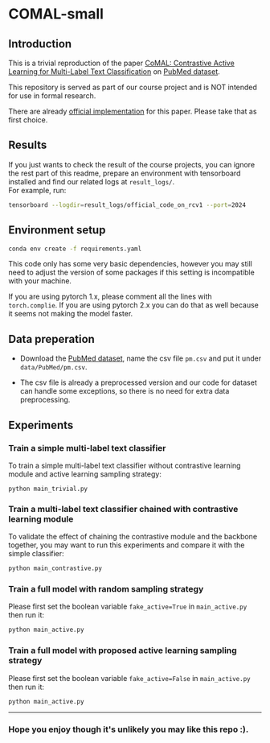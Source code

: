 # COMAL-small  

## Introduction  

This is a trivial reproduction of the paper [CoMAL: Contrastive Active Learning for Multi-Label Text
Classification](https://markdown.com.cn) on [PubMed dataset](https://huggingface.co/datasets/owaiskha9654/PubMed_MultiLabel_Text_Classification_Dataset_MeSH).   

This repository is served as part of our course project and is NOT intended for use in formal research.  

There are already [official implementation](https://github.com/chengzju/CoMAL) for this paper. Please take that as first choice.  


## Results  
If you just wants to check the result of the course projects, you can ignore the rest part of this readme, prepare an environment with tensorboard installed and find our related logs at `result_logs/`.  
For example, run:  
```bash
tensorboard --logdir=result_logs/official_code_on_rcv1 --port=2024
```


## Environment setup  
```bash
conda env create -f requirements.yaml
```
This code only has some very basic dependencies, however you may still need to adjust the version of some packages if this setting is incompatible with your machine.  

If you are using pytorch 1.x, please comment all the lines with `torch.complie`. If you are using pytorch 2.x you can do that as well because it seems not making the model faster.   

## Data preperation  

* Download the [PubMed dataset](https://huggingface.co/datasets/owaiskha9654/PubMed_MultiLabel_Text_Classification_Dataset_MeSH), name the csv file `pm.csv` and put it under `data/PubMed/pm.csv`.  

* The csv file is already a preprocessed version and our code for dataset can handle some exceptions, so there is no need for extra data preprocessing.  

## Experiments  

### Train a simple multi-label text classifier  

To train a simple multi-label text classifier without contrastive learning module and active learning sampling strategy:   
```
python main_trivial.py
```

### Train a multi-label text classifier chained with contrastive learning module  

To validate the effect of chaining the contrastive module and the backbone together, you may want to run this experiments and compare it with the simple classifier:  
```bash
python main_contrastive.py
```

### Train a full model with random sampling strategy  

Please first set the boolean variable `fake_active=True` in `main_active.py` then run it:  
```bash
python main_active.py
```

### Train a full model with proposed active learning sampling strategy  

Please first set the boolean variable `fake_active=False` in `main_active.py` then run it:  
```bash
python main_active.py
```

---  

### Hope you enjoy though it's unlikely you may like this repo :).  